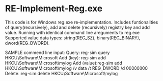 # RE-Implement-Reg.exe

This code is for Windows reg.exe re-implementation.
Includes funtionalities of query(recursively), add and delete (recursively) registry key and add value.
Running with identical command line areguments to reg.exe 
Supported value data types: string(REG_SZ), binary(REG_BINARY), dword(REG_DWORD).

SAMPLE commend line input: 
Query: reg-sim query HKCU\Software\Microsoft
Add (key): reg-sim add HKCU\Software\Microsoft\mylog
Add (value):reg-sim add HKCU\Software\Microsoft\mylog  /v data /t REG_DWORD /d 00000000
Delete: reg-sim delete HKCU\Software\Microsoft\mylog
